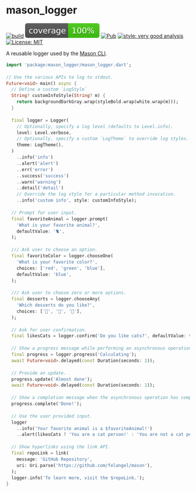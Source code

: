 # mason_logger

[![build](https://github.com/felangel/mason/workflows/mason_logger/badge.svg)](https://github.com/felangel/mason/actions)
[![coverage](https://raw.githubusercontent.com/felangel/mason/master/packages/mason_logger/coverage_badge.svg)](https://github.com/felangel/mason/actions)
[![Pub](https://img.shields.io/pub/v/mason_logger.svg)](https://pub.dev/packages/mason)
[![style: very good analysis](https://img.shields.io/badge/style-very_good_analysis-B22C89.svg)](https://pub.dev/packages/very_good_analysis)
[![License: MIT](https://img.shields.io/badge/license-MIT-purple.svg)](https://opensource.org/licenses/MIT)

A reusable logger used by the [Mason CLI](https://github.com/felangel/mason).

```dart
import 'package:mason_logger/mason_logger.dart';

// Use the various APIs to log to stdout.
Future<void> main() async {
  // Define a custom `LogStyle`
  String? customInfoStyle(String? m) {
    return backgroundDarkGray.wrap(styleBold.wrap(white.wrap(m)));
  }

  final logger = Logger(
    // Optionally, specify a log level (defaults to Level.info).
    level: Level.verbose,
    // Optionally, specify a custom `LogTheme` to override log styles.
    theme: LogTheme(),
  )
    ..info('info')
    ..alert('alert')
    ..err('error')
    ..success('success')
    ..warn('warning')
    ..detail('detail')
    // Override the log style for a particular method invocation.
    ..info('custom info', style: customInfoStyle);

  // Prompt for user input.
  final favoriteAnimal = logger.prompt(
    'What is your favorite animal?',
    defaultValue: '🐈',
  );

  /// Ask user to choose an option.
  final favoriteColor = logger.chooseOne(
    'What is your favorite color?',
    choices: ['red', 'green', 'blue'],
    defaultValue: 'blue',
  );

  /// Ask user to choose zero or more options.
  final desserts = logger.chooseAny(
    'Which desserts do you like?',
    choices: ['🍦', '🍪', '🍩'],
  );

  // Ask for user confirmation.
  final likesCats = logger.confirm('Do you like cats?', defaultValue: true);

  // Show a progress message while performing an asynchronous operation.
  final progress = logger.progress('Calculating');
  await Future<void>.delayed(const Duration(seconds: 1));

  // Provide an update.
  progress.update('Almost done');
  await Future<void>.delayed(const Duration(seconds: 1));

  // Show a completion message when the asynchronous operation has completed.
  progress.complete('Done!');

  // Use the user provided input.
  logger
    ..info('Your favorite animal is a $favoriteAnimal!')
    ..alert(likesCats ? 'You are a cat person!' : 'You are not a cat person.');

  // Show hyperlinks using the link API.
  final repoLink = link(
    message: 'GitHub Repository',
    uri: Uri.parse('https://github.com/felangel/mason'),
  );
  logger.info('To learn more, visit the $repoLink.');
}
```
